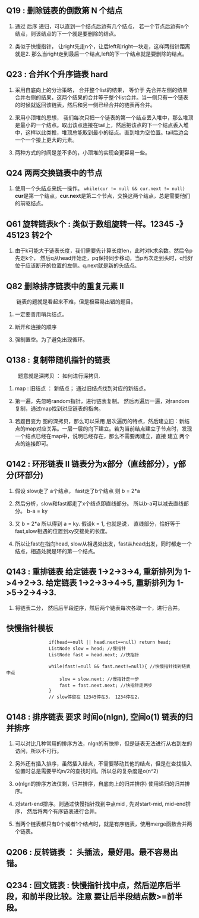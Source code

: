## **Q19** : 删除链表的倒数第 N 个结点  

1. 通过 后序 递归，可以直到一个结点后边有几个结点， 若一个节点后边有n个结点，则该结点的下一个就是要删除的结点。

2. 类似于快慢指针， 让right先走n个，让后left和right一块走，这样两指针距离就是2. 那么当right走到最后一个结点,left的下一个结点就是要删除的结点。

## **Q23** : 合并K个升序链表  hard  

1. 采用自底向上的分治策略， 合并整个list的结果， 等价于 先合并左侧的结果 合并右侧的结果，这两个结果的合并等于整个list合并。当一侧只有一个链表的时候就返回该链表，然后和另一侧已经合并的链表再合并。

2. 采用小顶堆的思想， 我们每次只把一个链表的第一个结点丢入堆中，那么堆顶是最小的一个结点。取出该点连接在tail上，然后把该点的下一个结点丢入堆中，这样以此类推，堆顶总能取到最小的结点。直到堆为空位置。tail后边会一个一个接上更大的元素。

3. 两种方式的时间是差不多的，小顶堆的实现会更容易一些。

## **Q24**  两两交换链表中的节点  

1. 使用一个头结点来统一操作。 `while(cur != null && cur.next != null)` **cur**是第一个结点，**cur.next**是第二个节点，交换这两个结点，总是需要他们的前驱结点。

## **Q61** 旋转链表k个  : 类似于数组旋转一样。12345 -》 45123 转2个  

1. 由于k可能大于链表长度，我们需要先计算长度len，此时对k求余数。然后令p先走k个， 然后q从head开始走，pq保持同步移动，当p再次走到头时，q恰好位于应该断开的位置的左侧。q.next就是新的头结点。


## **Q82** 删除排序链表中的重复元素 II  

&nbsp; &nbsp; &nbsp; &nbsp;链表的题就是看起来不难，但是极容易出错的题目。 
1. 一定要善用哨兵结点。

2. 断开和连接的顺序

3. 强制置空。为了避免出现循环。


## **Q138** : 复制带随机指针的链表

&nbsp; &nbsp; &nbsp; &nbsp; 题意就是深拷贝  ： 如何进行深拷贝.  

1. map : 旧结点 ： 新结点； 通过旧结点找到对应的新结点。  

2. 第一遍，先忽略random指针，进行链表复制。 然后再遍历一遍，对random复制，通过map找到对应链表的指向。  

3. 若题目变为 图的深拷贝，那么可以采用 层次遍历的特点，然后建立旧：新结点的map对应关系。一层一层的向下建立。若为当前结点建立子节点时，发现一个结点已经在map中，说明已经存在，那么不需要再建立，直接 建立 两个点的连接即可。

## **Q142** : 环形链表 II   链表分为x部分（直线部分），y部分(环部分)  

1. 假设 slow走了 a个结点， fast走了b个结点  则 b = 2*a  

2. 然后分析，slow和fast都走了x个结点即直线部分。 所以b-a可以减去直线部分。  b-a = ky  

3. 又 b = 2*a  所以得到 a = ky.  假设k = 1, 也就是说， 直线部分，恰好等于fast,slow相遇的位置到xy交接处的长度。  

4. 所以让fast在指向head, slow从相遇处出发，fast从head出发，同时都走一个结点，相遇处就是环的第一个结点。

## **Q143** : 重排链表  给定链表 1->2->3->4, 重新排列为 1->4->2->3.  给定链表 1->2->3->4->5, 重新排列为 1->5->2->4->3.  

1. 将链表二分， 然后后半段逆序，然后两个链表每次各取一个，进行合并。


## **快慢指针模板**

                    if(head==null || head.next==null) return head;
                    ListNode slow = head; //慢指针
                    ListNode fast = head.next; //快指针
                    
                    while(fast!=null && fast.next!=null){ //快慢指针找到链表中点
                        slow = slow.next; //慢指针走一步
                        fast = fast.next.next; //快指针走两步
                    }
                    // slow停留在 12345停在3， 1234停在2， 



## **Q148** : **排序链表**  要求 时间o(nlgn), 空间o(1) **链表的归并排序**

1. 可以对比几种常用的排序方法，nlgn的有快排，但是链表无法进行从右到左的访问，所以不可行。

2. 另外还有插入排序，虽然插入结点，不需要移动其他的结点，但是在查找插入位置时总是需要平均n/2的查找时间。所以总的复杂度是o(n^2)

3. o(nlgn的排序方法仅剩，归并排序，自底向上的归并排序)  使用递归的归并排序。

4. 对start-end排序。则通过快慢指针找到中点mid , 先对start-mid, mid-end排序， 然后将两个有序链表进行合并。

5. 当两个链表都只有0个或者1个结点时，就是有序链表，使用merge函数合并两个链表。

              
## **Q206** : 反转链表   ： 头插法，最好用。最不容易出错。

## **Q234** : 回文链表   :  快慢指针找中点，然后逆序后半段，和前半段比较。注意 要让后半段结点数>=前半段。
    